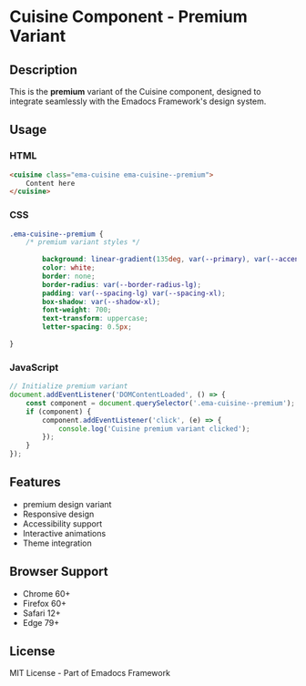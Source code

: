 # Cuisine Component - Premium Variant

## Description
This is the **premium** variant of the Cuisine component, designed to integrate seamlessly with the Emadocs Framework's design system.

## Usage

### HTML
```html
<cuisine class="ema-cuisine ema-cuisine--premium">
    Content here
</cuisine>
```

### CSS
```css
.ema-cuisine--premium {
    /* premium variant styles */
    
        background: linear-gradient(135deg, var(--primary), var(--accent));
        color: white;
        border: none;
        border-radius: var(--border-radius-lg);
        padding: var(--spacing-lg) var(--spacing-xl);
        box-shadow: var(--shadow-xl);
        font-weight: 700;
        text-transform: uppercase;
        letter-spacing: 0.5px;
    
}
```

### JavaScript
```javascript
// Initialize premium variant
document.addEventListener('DOMContentLoaded', () => {
    const component = document.querySelector('.ema-cuisine--premium');
    if (component) {
        component.addEventListener('click', (e) => {
            console.log('Cuisine premium variant clicked');
        });
    }
});
```

## Features
- premium design variant
- Responsive design
- Accessibility support
- Interactive animations
- Theme integration

## Browser Support
- Chrome 60+
- Firefox 60+
- Safari 12+
- Edge 79+

## License
MIT License - Part of Emadocs Framework
